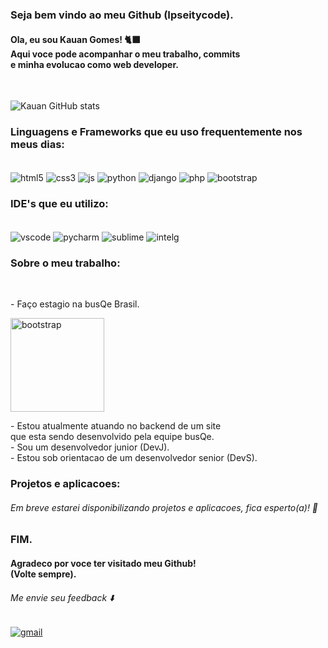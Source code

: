 ### Seja bem vindo ao meu Github (Ipseitycode).
<h4>Ola, eu sou Kauan Gomes! 🐈‍⬛<br/>Aqui voce pode acompanhar o meu trabalho, commits<br/> e minha evolucao como web developer.</h4>
‎ ‎ ‎ ‎ ‎ ‎ ‎ ‎ ‎ ‎ ‎ ‎ ‎ ‎ ‎ ‎ ‎ ‎ ‎ ‎ ‎ ‎ 

![Kauan GitHub stats](https://github-readme-stats.vercel.app/api?username=Ipseitycode&show_icons=true&theme=dracula)

 ### Linguagens e Frameworks que eu uso frequentemente nos meus dias:
<div styler="display: inline_block"><br/>
 <img align="center" alt="html5" src="https://img.shields.io/badge/HTML5-E34F26?style=for-the-badge&logo=html5&logoColor=white" />
 <img align="center" alt="css3" src="https://img.shields.io/badge/CSS3-1572B6?style=for-the-badge&logo=css3&logoColor=white" />
 <img align="center" alt="js" src="https://img.shields.io/badge/JavaScript-F7DF1E?style=for-the-badge&logo=javascript&logoColor=black" />
 <img align="center" alt="python" src="https://img.shields.io/badge/Python-3776AB?style=for-the-badge&logo=python&logoColor=white" />
 <img align="center" alt="django" src="https://img.shields.io/badge/Django-092E20?style=for-the-badge&logo=django&logoColor=white" />
 <img align="center" alt="php" src="https://img.shields.io/badge/PHP-777BB4?style=for-the-badge&logo=php&logoColor=white" />
 <img align="center" alt="bootstrap" src="https://img.shields.io/badge/Bootstrap-563D7C?style=for-the-badge&logo=bootstrap&logoColor=white" />   
<div>

### IDE's que eu utilizo:
<div styler="display: inline_block"><br/>
 <img align="center" alt="vscode" src="https://img.shields.io/badge/Visual_Studio_Code-0078D4?style=for-the-badge&logo=visual%20studio%20code&logoColor=white" />
 <img align="center" alt="pycharm" src="https://img.shields.io/badge/PyCharm-000000.svg?&style=for-the-badge&logo=PyCharm&logoColor=white" />
 <img align="center" alt="sublime" src="https://img.shields.io/badge/sublime_text-%23575757.svg?&style=for-the-badge&logo=sublime-text&logoColor=important" />
 <img align="center" alt="intelg" src="https://img.shields.io/badge/IntelliJ_IDEA-000000.svg?style=for-the-badge&logo=intellij-idea&logoColor=white" />
<div>

### Sobre o meu trabalho:
<div><br/>
 <p>- Faço estagio na busQe Brasil.<p>
 <img height="150" align="center" alt="bootstrap" src="https://i.pinimg.com/736x/75/19/8f/75198fac7f3c02d67b14aeebbbe4e65f.jpg" />
 <p>- Estou atualmente atuando no backend de um site<br/> 
  que esta sendo desenvolvido pela equipe busQe.<br/>
 - Sou um desenvolvedor junior (DevJ).<br/>
 - Estou sob orientacao de um desenvolvedor senior (DevS).</p>
</div>

### Projetos e aplicacoes:
<h6>Em breve estarei disponibilizando projetos e aplicacoes, fica esperto(a)! 👀</h6>

### FIM.
<h4>Agradeco por voce ter visitado meu Github!<br/>
(Volte sempre).</h4>
<h6>Me envie seu feedback ⬇️</h6>
<div style="display: inline-block;">
  <a href="mailto:cauandeveloper@gmail.com">
    <img align="center" alt="gmail" src="https://img.shields.io/badge/Gmail-D14836?style=for-the-badge&logo=gmail&logoColor=white" />
  </a>
</div>
